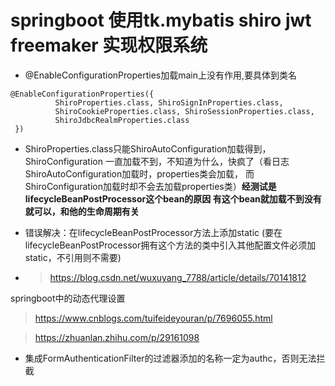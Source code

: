 # springboot 使用tk.mybatis shiro jwt freemaker 实现权限系统
-  @EnableConfigurationProperties加载main上没有作用,要具体到类名
```
@EnableConfigurationProperties({
          ShiroProperties.class, ShiroSignInProperties.class,
          ShiroCookieProperties.class, ShiroSessionProperties.class,
          ShiroJdbcRealmProperties.class
 })
```

-  ShiroProperties.class只能ShiroAutoConfiguration加载得到，ShiroConfiguration
一直加载不到，不知道为什么，快疯了（看日志ShiroAutoConfiguration加载时，properties类会加载，
而ShiroConfiguration加载时却不会去加载properties类）**经测试是lifecycleBeanPostProcessor这个bean的原因 有这个bean就加载不到没有就可以，和他的生命周期有关**

- 错误解决：在lifecycleBeanPostProcessor方法上添加static (要在lifecycleBeanPostProcessor拥有这个方法的类中引入其他配置文件必须加static，不引用则不需要)
- > https://blog.csdn.net/wuxuyang_7788/article/details/70141812

springboot中的动态代理设置 
> https://www.cnblogs.com/tuifeideyouran/p/7696055.html

> https://zhuanlan.zhihu.com/p/29161098

- 集成FormAuthenticationFilter的过滤器添加的名称一定为authc，否则无法拦截